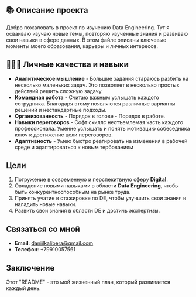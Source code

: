 ## 📚 Описание проекта

Добро пожаловать в проект по изучению Data Engineering. Тут я осваиваю изучаю новые темы, повторяю изученные знания и развиваю свои навыки в сфере данных. В этом файле описаны ключевые моменты моего образования, карьеры и личных интересов.

## 👨🏻‍💻 Личные качества и навыки

- **Аналитическое мышление** - Большие задания стараюсь разбить на несколько маленьких задач. Это позволяет в несколько простых действий решить сложную задачу.
- **Командная работа** - Считаю важным услышать каждого сотрудника. Благодаря этому появляются различные варианты решений и нестандартные подходы.
- **Организованность** - Порядок в голове - Порядок в работе. 
- **Навыки переговоров** - Софт скиллс неотъемлемая часть каждого профессионала. Умение услышать и понять мотивацию собеседника ключ к достижение цели переговоров.
- **Адаптивность** - Умею быстро реагировать на изменения в рабочей среде и адаптироваться к новым тербованиям

## Цели

1. Погружение в современную и перспекитвную сферу **Digital**.
2. Овладение новыми навыками в области **Data Engineering**, чтобы быть конкурентноспособным на рынке труда.
3. Принять учатие в стажировке по DE, чтобы улучшить свои знания и наладить новые навыки.
4. Развить свои знания в области DE и достичь экспертизы.

## Связаться со мной

* **Email**: daniilkalibera@gmail.com
* **Телефон**: +79910057561

## Заключение

Этот "README" - это мой жизненный план, который развивается каждый день.
